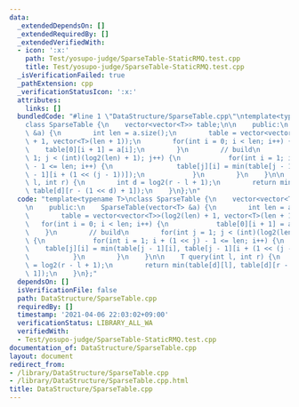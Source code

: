 ```yaml
---
data:
  _extendedDependsOn: []
  _extendedRequiredBy: []
  _extendedVerifiedWith:
  - icon: ':x:'
    path: Test/yosupo-judge/SparseTable-StaticRMQ.test.cpp
    title: Test/yosupo-judge/SparseTable-StaticRMQ.test.cpp
  _isVerificationFailed: true
  _pathExtension: cpp
  _verificationStatusIcon: ':x:'
  attributes:
    links: []
  bundledCode: "#line 1 \"DataStructure/SparseTable.cpp\"\ntemplate<typename T>\n\
    class SparseTable {\n    vector<vector<T>> table;\n\n    public:\n    SparseTable(vector<T>\
    \ &a) {\n        int len = a.size();\n        table = vector<vector<T>>(log2(len)\
    \ + 1, vector<T>(len + 1));\n        for(int i = 0; i < len; i++) {\n        \
    \    table[0][i + 1] = a[i];\n        }\n        // build\n        for(int j =\
    \ 1; j < (int)(log2(len) + 1); j++) {\n            for(int i = 1; i + (1 << j)\
    \ - 1 <= len; i++) {\n                table[j][i] = min(table[j - 1][i], table[j\
    \ - 1][i + (1 << (j - 1))]);\n            }\n        }\n    }\n\n    T query(int\
    \ l, int r) {\n        int d = log2(r - l + 1);\n        return min(table[d][l],\
    \ table[d][r - (1 << d) + 1]);\n    }\n};\n"
  code: "template<typename T>\nclass SparseTable {\n    vector<vector<T>> table;\n\
    \n    public:\n    SparseTable(vector<T> &a) {\n        int len = a.size();\n\
    \        table = vector<vector<T>>(log2(len) + 1, vector<T>(len + 1));\n     \
    \   for(int i = 0; i < len; i++) {\n            table[0][i + 1] = a[i];\n    \
    \    }\n        // build\n        for(int j = 1; j < (int)(log2(len) + 1); j++)\
    \ {\n            for(int i = 1; i + (1 << j) - 1 <= len; i++) {\n            \
    \    table[j][i] = min(table[j - 1][i], table[j - 1][i + (1 << (j - 1))]);\n \
    \           }\n        }\n    }\n\n    T query(int l, int r) {\n        int d\
    \ = log2(r - l + 1);\n        return min(table[d][l], table[d][r - (1 << d) +\
    \ 1]);\n    }\n};"
  dependsOn: []
  isVerificationFile: false
  path: DataStructure/SparseTable.cpp
  requiredBy: []
  timestamp: '2021-04-06 22:03:02+09:00'
  verificationStatus: LIBRARY_ALL_WA
  verifiedWith:
  - Test/yosupo-judge/SparseTable-StaticRMQ.test.cpp
documentation_of: DataStructure/SparseTable.cpp
layout: document
redirect_from:
- /library/DataStructure/SparseTable.cpp
- /library/DataStructure/SparseTable.cpp.html
title: DataStructure/SparseTable.cpp
---
```

